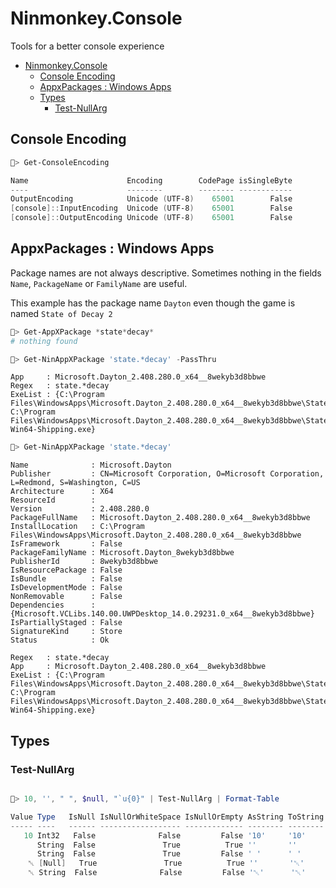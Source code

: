 # Ninmonkey.Console

Tools for a better console experience

- [Ninmonkey.Console](#ninmonkeyconsole)
  - [Console Encoding](#console-encoding)
  - [AppxPackages : Windows Apps](#appxpackages--windows-apps)
  - [Types](#types)
    - [Test-NullArg](#test-nullarg)


## Console Encoding

```powershell
🐒> Get-ConsoleEncoding      

Name                      Encoding        CodePage isSingleByte
----                      --------        -------- ------------
OutputEncoding            Unicode (UTF-8)    65001        False
[console]::InputEncoding  Unicode (UTF-8)    65001        False
[console]::OutputEncoding Unicode (UTF-8)    65001        False
```

## AppxPackages : Windows Apps

Package names are not always descriptive. Sometimes nothing in the fields `Name`, `PackageName` or `FamilyName` are useful.

This example has the package name `Dayton` even though the game is named `State of Decay 2`
```powershell
🐒> Get-AppXPackage *state*decay*
# nothing found

🐒> Get-NinAppXPackage 'state.*decay' -PassThru
```
```
App     : Microsoft.Dayton_2.408.280.0_x64__8wekyb3d8bbwe
Regex   : state.*decay
ExeList : {C:\Program Files\WindowsApps\Microsoft.Dayton_2.408.280.0_x64__8wekyb3d8bbwe\StateOfDecay2.exe, C:\Program Files\WindowsApps\Microsoft.Dayton_2.408.280.0_x64__8wekyb3d8bbwe\StateOfDecay2\Binaries\Win64\StateOfDecay2-Win64-Shipping.exe}
```
```powershell
🐒> Get-NinAppXPackage 'state.*decay'
```
```
Name              : Microsoft.Dayton
Publisher         : CN=Microsoft Corporation, O=Microsoft Corporation, L=Redmond, S=Washington, C=US
Architecture      : X64
ResourceId        :
Version           : 2.408.280.0
PackageFullName   : Microsoft.Dayton_2.408.280.0_x64__8wekyb3d8bbwe
InstallLocation   : C:\Program Files\WindowsApps\Microsoft.Dayton_2.408.280.0_x64__8wekyb3d8bbwe
IsFramework       : False
PackageFamilyName : Microsoft.Dayton_8wekyb3d8bbwe
PublisherId       : 8wekyb3d8bbwe
IsResourcePackage : False
IsBundle          : False
IsDevelopmentMode : False
NonRemovable      : False
Dependencies      : {Microsoft.VCLibs.140.00.UWPDesktop_14.0.29231.0_x64__8wekyb3d8bbwe}
IsPartiallyStaged : False
SignatureKind     : Store
Status            : Ok

Regex   : state.*decay
App     : Microsoft.Dayton_2.408.280.0_x64__8wekyb3d8bbwe
ExeList : {C:\Program Files\WindowsApps\Microsoft.Dayton_2.408.280.0_x64__8wekyb3d8bbwe\StateOfDecay2.exe, C:\Program Files\WindowsApps\Microsoft.Dayton_2.408.280.0_x64__8wekyb3d8bbwe\StateOfDecay2\Binaries\Win64\StateOfDecay2-Win64-Shipping.exe}
```

## Types

### Test-NullArg


```powershell

🐒> 10, '', " ", $null, "`u{0}" | Test-NullArg | Format-Table

Value Type   IsNull IsNullOrWhiteSpace IsNullOrEmpty AsString ToString CastString TestId IsNullCodepoint
----- ----   ------ ------------------ ------------- -------- -------- ---------- ------ ---------------
   10 Int32   False              False         False '10'     '10'     '10'            0           False
      String  False               True          True ''       ''       ''              1            True
      String  False               True         False ' '      ' '      ' '             2           False
    ␀ [Null]   True               True          True ''       '␀'      ''              3           False
    ␀ String  False              False         False '␀'      '␀'      '␀'             4            True
```
